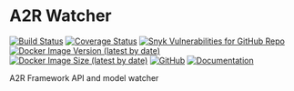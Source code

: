 # A2R Watcher

[![Build Status](https://travis-ci.org/acttoreact/api-watcher.svg?branch=master)](https://travis-ci.org/acttoreact/api-watcher) [![Coverage Status](https://coveralls.io/repos/github/acttoreact/api-watcher/badge.svg?branch=master)](https://coveralls.io/github/acttoreact/api-watcher) [![Snyk Vulnerabilities for GitHub Repo](https://img.shields.io/snyk/vulnerabilities/github/acttoreact/api-watcher)](https://snyk.io/test/github/acttoreact/api-watcher) [![Docker Image Version (latest by date)](https://img.shields.io/docker/v/act2react/api-watcher?sort=date)](https://hub.docker.com/r/act2react/api-watcher) [![Docker Image Size (latest by date)](https://img.shields.io/docker/image-size/act2react/api-watcher?sort=date)](https://hub.docker.com/r/act2react/api-watcher) [![GitHub](https://img.shields.io/github/license/acttoreact/api-watcher)](https://github.com/acttoreact/api-watcher/blob/develop/license.md) [![Documentation](https://img.shields.io/badge/documentation-ready-green)](https://htmlpreview.github.io/?https://github.com/acttoreact/api-watcher/blob/develop/docs/jsdocs/index.html#readDir)

A2R Framework API and model watcher
